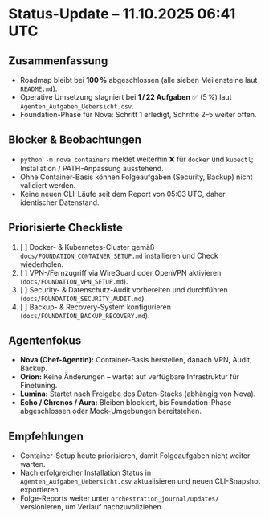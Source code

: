 # Status-Update – 11.10.2025 06:41 UTC

## Zusammenfassung
- Roadmap bleibt bei **100 %** abgeschlossen (alle sieben Meilensteine laut `README.md`).
- Operative Umsetzung stagniert bei **1 / 22 Aufgaben** ✅ (5 %) laut `Agenten_Aufgaben_Uebersicht.csv`.
- Foundation-Phase für Nova: Schritt 1 erledigt, Schritte 2–5 weiter offen.

## Blocker & Beobachtungen
- `python -m nova containers` meldet weiterhin ❌ für `docker` und `kubectl`; Installation / PATH-Anpassung ausstehend.
- Ohne Container-Basis können Folgeaufgaben (Security, Backup) nicht validiert werden.
- Keine neuen CLI-Läufe seit dem Report von 05:03 UTC, daher identischer Datenstand.

## Priorisierte Checkliste
1. [ ] Docker- & Kubernetes-Cluster gemäß `docs/FOUNDATION_CONTAINER_SETUP.md` installieren und Check wiederholen.
2. [ ] VPN-/Fernzugriff via WireGuard oder OpenVPN aktivieren (`docs/FOUNDATION_VPN_SETUP.md`).
3. [ ] Security- & Datenschutz-Audit vorbereiten und durchführen (`docs/FOUNDATION_SECURITY_AUDIT.md`).
4. [ ] Backup- & Recovery-System konfigurieren (`docs/FOUNDATION_BACKUP_RECOVERY.md`).

## Agentenfokus
- **Nova (Chef-Agentin):** Container-Basis herstellen, danach VPN, Audit, Backup.
- **Orion:** Keine Änderungen – wartet auf verfügbare Infrastruktur für Finetuning.
- **Lumina:** Startet nach Freigabe des Daten-Stacks (abhängig von Nova).
- **Echo / Chronos / Aura:** Bleiben blockiert, bis Foundation-Phase abgeschlossen oder Mock-Umgebungen bereitstehen.

## Empfehlungen
- Container-Setup heute priorisieren, damit Folgeaufgaben nicht weiter warten.
- Nach erfolgreicher Installation Status in `Agenten_Aufgaben_Uebersicht.csv` aktualisieren und neuen CLI-Snapshot exportieren.
- Folge-Reports weiter unter `orchestration_journal/updates/` versionieren, um Verlauf nachzuvollziehen.
